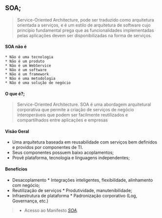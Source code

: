 ## SOA;
   > Service-Oriented Architecture, pode ser traduzido como arquitetura orientada a serviços, e é um estilo de arquitetura de software cujo princípio fundamental prega que as funcionalidades implementadas pelas aplicações devem ser disponibilizadas na forma de serviços.

#### SOA não é
    * Não é uma tecnologia
    * Não é um produto
    * Não é um WebService
    * Não é um software
    * Não é um framework
    * Não é uma metodologia
    * Não é uma solução de negócio  

#### O que é?;
   > Service-Oriented Architecture.
   > SOA é uma abordagem arquitetural corporativa que permite a criação de serviços de negócio interoperáveis que podem ser facilmente reutilizados e compartilhados entre aplicações e empresas

#### Visão Geral
   * Uma arquitetura baseada em reusabilidade com serviços bem definidos e providos por componentes de TI.
   * Seus componentes possuem baixo acoplamentos;
   * Provê plataforma, tecnologia e linguagens independentes;  

#### Benefícios
   * Desacoplamento
    * Integrações inteligentes, flexibilidade, alinhamento com negócio;   
   * Reutilização de serviços
    * Produtividade, manutenibilidade; 
   * Infraestrutura de plataforma
    * Padronização corporativo (Log, Governança, etc.)

> - Acesso ao Manifesto _[SOA][soa]._

[soa]:http://www.soa-manifesto.org/default_portuguese.html



